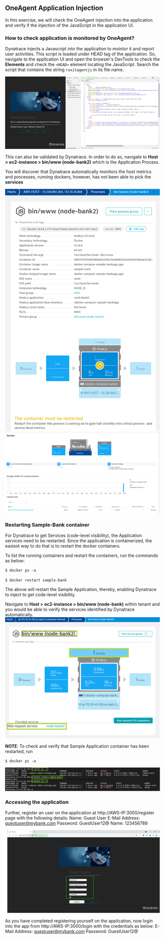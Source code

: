 ## OneAgent Application Injection

In this exercise, we will check the OneAgent injection into the application and verify if the injection of the JavaScript in the application UI.

### How to check application is monitored by OneAgent?

Dynatrace injects a Javascript into the application to mointor it and report user activities.  This script is loaded under HEAD tag of the application. So, navigate to the application UI and open the browser's DevTools to check the **Elements** and check the `<HEAD>` element locating the JavaScript. Search the script that contains the string `ruxitagentjs` in its file name.

![Missing-JS-Tag](../../../assets/images/Missing-JSTag.png)

This can also be validated by Dynatrace. In order to do so, navigate to **Host > ec2-instance > bin/www (node-bank2)** which is the Application Process.

You will discover that Dynatrace automatically monitors the host metrics and processes, running dockers, however, has not been able to pick the **services**

![Process-Unmonitored](../../../assets/images/01-ProcessUnmonitored.png)
![Process-Unmonitored-2](../../../assets/images/01-DockerProcesses.png)

### Restarting Sample-Bank container

For Dynatrace to get Services (code-level visibility), the Application services need to be restarted. Since the application is containerized, the easiest way to do that is to restart the docker containers.

To list the running containers and restart the containers, run the commands as below:
```
$ docker ps -a

$ docker restart sample-bank
```
The above will restart the Sample Application, thereby, enabling Dynatrace to inject to get code-level visibility.

Navigate to **Host > ec2-instance > bin/www (node-bank)**  within tenant and you would be able to verify the services identified by Dynatrace automatically.
![Process-monitored](../../../assets/images/01-ProcessMonitored.png)

**NOTE**:
To check and verify that Sample Application container has been restarted, run
```
$ docker ps -a
```
![Docker-Restart](../../../assets/images/Docker-Restart.png)



### Accessing the application
Further, register an user on the application at http://AWS-IP:3000/register page with the following details:
Name: Guest User
E-Mail Address: guestuser@mybank.com
Password: GuestUser12@
Name: 123456789

![image](../../../assets/images/register-user-app1.png)

As you have completed registering yourself on the application, now login into the app from http://AWS-IP:3000/login with the credentials as below:
E-Mail Address: guestuser@mybank.com
Password: GuestUser12@

<!-- ------------------------ -->
